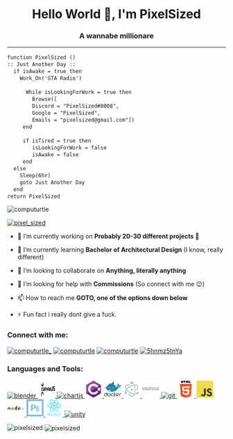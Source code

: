 <h1 align="center">Hello World 👋, I'm PixelSized</h1>
<h3 align="center">A wannabe millionare</h3>

<hr>

```
function PixelSized ()  
:: Just Another Day ::
  if isAwake = true then
    Work_On('GTA Radio')
    
      While isLookingForWork = true then
        Browse([
        Discord = "PixelSized#8008",
        Google = "PixelSized",
        Emails = "pixelsized@gmail.com"])
     end
     
     if isTired = true then
        isLookingForWork = false
        isAwake = false
     end
  else
    Sleep(6hr)
    goto Just Another Day
  end
return PixelSized
```

<p align="left"> <img src="https://komarev.com/ghpvc/?username=computurtle&label=Profile%20views&color=0e75b6&style=flat" alt="computurtle" /> </p>

<p align="left"> <a href="https://twitter.com/pixel_sized" target="blank"><img src="https://img.shields.io/twitter/follow/pixel_sized?logo=twitter&style=for-the-badge" alt="pixel_sized" /></a> </p>

- 🔭 I’m currently working on **Probably 20-30 different projects 🤣**

- 🌱 I’m currently learning **Bachelor of Architectural Design** (I know, really different)

- 👯 I’m looking to collaborate on **Anything, literally anything**

- 🤝 I’m looking for help with **Commissions** (So connect with me 😉)

- 📫 How to reach me **GOTO, one of the options down below**

- ⚡ Fun fact i really dont give a fuck.

<h3 align="left">Connect with me:</h3>
<p align="left">
<a href="https://twitter.com/pixel_sized" target="blank"><img align="center" src="https://raw.githubusercontent.com/rahuldkjain/github-profile-readme-generator/master/src/images/icons/Social/twitter.svg" alt="computurtle_" height="30" width="40" /></a>
<a href="https://instagram.com/jenk.ess" target="blank"><img align="center" src="https://raw.githubusercontent.com/rahuldkjain/github-profile-readme-generator/master/src/images/icons/Social/instagram.svg" alt="computurtle" height="30" width="40" /></a>
<a href="https://www.youtube.com/c/pixelsized" target="blank"><img align="center" src="https://raw.githubusercontent.com/rahuldkjain/github-profile-readme-generator/master/src/images/icons/Social/youtube.svg" alt="computurtle" height="30" width="40" /></a>
<a href="https://discordapp.com/users/216852520088109056" target="blank"><img align="center" src="https://raw.githubusercontent.com/rahuldkjain/github-profile-readme-generator/master/src/images/icons/Social/discord.svg" alt="5hnmz5tnYa" height="30" width="40" /></a>
</p>

<h3 align="left">Languages and Tools:</h3>
<p align="left"> <a href="https://www.blender.org/" target="_blank"> <img src="https://download.blender.org/branding/community/blender_community_badge_white.svg" alt="blender" width="40" height="40"/> </a> <a href="https://canvasjs.com" target="_blank"> <img src="https://raw.githubusercontent.com/Hardik0307/Hardik0307/master/assets/canvasjs-charts.svg" alt="canvasjs" width="40" height="40"/> </a> <a href="https://www.chartjs.org" target="_blank"> <img src="https://www.chartjs.org/media/logo-title.svg" alt="chartjs" width="40" height="40"/> </a> <a href="https://www.w3schools.com/cs/" target="_blank"> <img src="https://raw.githubusercontent.com/devicons/devicon/master/icons/csharp/csharp-original.svg" alt="csharp" width="40" height="40"/> </a> <a href="https://www.docker.com/" target="_blank"> <img src="https://raw.githubusercontent.com/devicons/devicon/master/icons/docker/docker-original-wordmark.svg" alt="docker" width="40" height="40"/> </a> <a href="https://www.electronjs.org" target="_blank"> <img src="https://raw.githubusercontent.com/devicons/devicon/master/icons/electron/electron-original.svg" alt="electron" width="40" height="40"/> </a> <a href="https://expressjs.com" target="_blank"> <img src="https://raw.githubusercontent.com/devicons/devicon/master/icons/express/express-original-wordmark.svg" alt="express" width="40" height="40"/> </a> <a href="https://git-scm.com/" target="_blank"> <img src="https://www.vectorlogo.zone/logos/git-scm/git-scm-icon.svg" alt="git" width="40" height="40"/> </a> <a href="https://www.w3.org/html/" target="_blank"> <img src="https://raw.githubusercontent.com/devicons/devicon/master/icons/html5/html5-original-wordmark.svg" alt="html5" width="40" height="40"/> </a> <a href="https://developer.mozilla.org/en-US/docs/Web/JavaScript" target="_blank"> <img src="https://raw.githubusercontent.com/devicons/devicon/master/icons/javascript/javascript-original.svg" alt="javascript" width="40" height="40"/> </a> <a href="https://nodejs.org" target="_blank"> <img src="https://raw.githubusercontent.com/devicons/devicon/master/icons/nodejs/nodejs-original-wordmark.svg" alt="nodejs" width="40" height="40"/> </a> <a href="https://www.photoshop.com/en" target="_blank"> <img src="https://raw.githubusercontent.com/devicons/devicon/master/icons/photoshop/photoshop-line.svg" alt="photoshop" width="40" height="40"/> </a> <a href="https://reactjs.org/" target="_blank"> <img src="https://raw.githubusercontent.com/devicons/devicon/master/icons/react/react-original-wordmark.svg" alt="react" width="40" height="40"/> </a> <a href="https://unity.com/" target="_blank"> <img src="https://www.vectorlogo.zone/logos/unity3d/unity3d-icon.svg" alt="unity" width="40" height="40"/> </a> </p>

<p><img align="left" src="https://github-readme-stats.vercel.app/api?username=pixelsized&count_private=true&show_icons=true&theme=radical" alt="pixelsized" /></p>

<p>&nbsp;<img align="center" src="https://github-readme-stats.vercel.app/api/top-langs/?username=pixelsized&layout=compact&theme=radical" alt="pixelsized" /></p>
